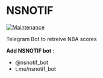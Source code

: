 # NSNOTIF

[![Maintenance](https://img.shields.io/badge/Maintained%3F-no-red.svg)](https://bitbucket.org/lbesson/ansi-colors)


Telegram Bot to retreive NBA scores

**Add NSNOTIF bot** : 
* @nsnotif_bot 
* t.me/nsnotif_bot
